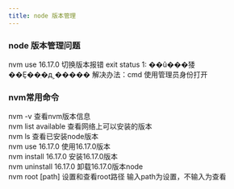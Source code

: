 ```yaml
---
title: node 版本管理
---
```



### node 版本管理问题
nvm use 16.17.0
切换版本报错 exit status 1: ��û���㹻��Ȩ��ִ�д˲����� 
解决办法：cmd 使用管理员身份打开

### nvm常用命令
nvm -v 查看nvm版本信息  
nvm list available 查看网络上可以安装的版本  
nvm ls 查看已安装node版本  
nvm use 16.17.0 使用16.17.0版本  
nvm install 16.17.0 安装16.17.0版本  
nvm uninstall 16.17.0 卸载16.17.0版本node  
nvm root [path] 设置和查看root路径 输入path为设置，不输入为查看

